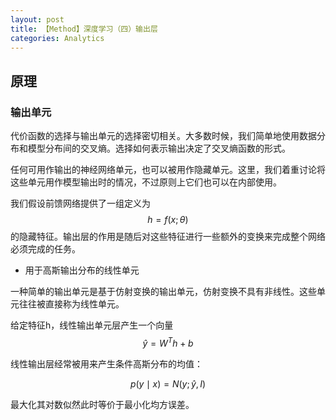 ```yaml
---
layout: post
title: 【Method】深度学习（四）输出层
categories: Analytics
---
```


## 原理

### 输出单元

代价函数的选择与输出单元的选择密切相关。大多数时候，我们简单地使用数据分布和模型分布间的交叉熵。选择如何表示输出决定了交叉熵函数的形式。

任何可用作输出的神经网络单元，也可以被用作隐藏单元。这里，我们着重讨论将这些单元用作模型输出时的情况，不过原则上它们也可以在内部使用。

我们假设前馈网络提供了一组定义为$$h=f(x;\theta)$$的隐藏特征。输出层的作用是随后对这些特征进行一些额外的变换来完成整个网络必须完成的任务。

- 用于高斯输出分布的线性单元

一种简单的输出单元是基于仿射变换的输出单元，仿射变换不具有非线性。这些单元往往被直接称为线性单元。

给定特征h，线性输出单元层产生一个向量$$\hat{y} = W^T h +b$$

线性输出层经常被用来产生条件高斯分布的均值：

$$p(y \mid x) = N(y; \hat{y}, I)$$

最大化其对数似然此时等价于最小化均方误差。